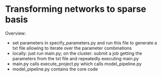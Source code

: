 # Transforming networks to sparse basis

Overview:
- set parameters in specify_parameters.py and run this file to generate a txt file allowing to iterate over the parameter combinations
- locally: just run main.py; on the cluster: submit a job getting the parameters from the txt file and repeatedly executing main.py
- main.py calls execute_project.py which calls model_pipeline.py
- model_pipeline.py contains the core code
